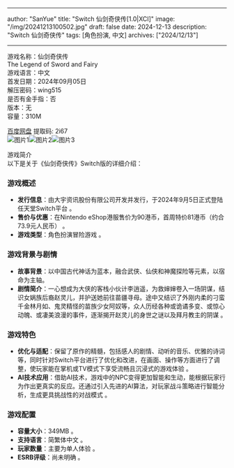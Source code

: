 
---
author: "SanYue"
title: "Switch 仙剑奇侠传[1.0|XCI]"
image: "/img/20241213100502.jpg"
draft: false
date: 2024-12-13
description: "Switch 仙剑奇侠传"
tags: [角色扮演, 中文]
archives: ["2024/12/13"]

---

游戏名称：仙剑奇侠传   
The Legend of Sword and Fairy    
游戏语言：中文  
首发日期：2024年09月05日  
解压密码：wing515  
是否有金手指：否  
版本：无   
容量：310M

[百度网盘](https://pan.baidu.com/s/1YKUBiyWvEdajtmVYWCH-nw) 提取码: 2i67  
![图片1](/img/8216e6.jpg)![图片2](/img/4eeb95.jpg)![图片3](/img/77d8f3.jpg)  

游戏简介  
以下是关于《仙剑奇侠传》Switch版的详细介绍：

### 游戏概述
- **发行信息**：由大宇资讯股份有限公司开发并发行，于2024年9月5日正式登陆任天堂Switch平台 。
- **售价与优惠**：在Nintendo eShop港服售价为90港币，首周特价81港币（约合73.9元人民币） 。
- **游戏类型**：角色扮演冒险游戏 。

### 游戏背景与剧情
- **故事背景**：以中国古代神话为蓝本，融合武侠、仙侠和神魔探险等元素，以宿命为主轴。
- **剧情简介**：一心想成为大侠的客栈小伙计李逍遥，为救婶婶卷入一场阴谋，结识女娲族后裔赵灵儿，并护送她前往苗疆寻母。途中又结识了外刚内柔的刁蛮千金林月如、鬼灵精怪的苗族少女阿奴等，众人历经各种或诡谲多变、或惊心动魄、或凄美浪漫的事件，逐渐揭开赵灵儿的身世之谜以及拜月教主的阴谋 。

### 游戏特色
- **优化与适配**：保留了原作的精髓，包括感人的剧情、动听的音乐、优雅的诗词等，同时针对Switch平台进行了优化和改进，在画面、操作等方面进行了调整，使玩家能在掌机或TV模式下享受流畅且沉浸式的游戏体验 。
- **AI技术应用**：借助AI技术，游戏中的NPC变得更加智能和生动，能根据玩家行为作出更真实的反应。还通过引入先进的AI算法，对玩家战斗策略进行智能分析，生成更具挑战性的对战模式 。

### 游戏配置
- **容量大小**：349MB 。
- **支持语言**：简繁体中文 。
- **玩家数量**：主要为单人体验 。
- **ESRB评级**：尚未明确 。
